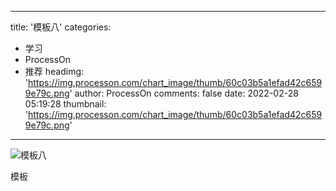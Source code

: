 
---
title: '模板八'
categories: 
 - 学习
 - ProcessOn
 - 推荐
headimg: 'https://img.processon.com/chart_image/thumb/60c03b5a1efad42c6599e79c.png'
author: ProcessOn
comments: false
date: 2022-02-28 05:19:28
thumbnail: 'https://img.processon.com/chart_image/thumb/60c03b5a1efad42c6599e79c.png'
---

<div>   
<img class="thumb" alt="模板八" src="https://img.processon.com/chart_image/thumb/60c03b5a1efad42c6599e79c.png" referrerpolicy="no-referrer">
<p>模板</p>  
</div>
            